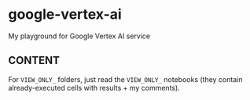 # google-vertex-ai

My playground for Google Vertex AI service

## CONTENT

For `VIEW_ONLY_` folders, just read the `VIEW_ONLY_` notebooks (they contain already-executed cells with results + my comments).
